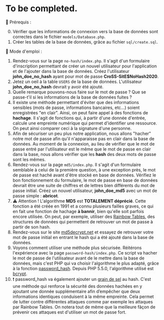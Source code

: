 # To be completed.

:loudspeaker: Prérequis :

0. Vérifier que les informations de connexion vers la base de données sont correctes dans le fichier `models/Database.php`.
1. Créer les tables de la base de données, grâce au fichier `sql/create.sql`.

:bookmark_tabs: Mode d'emploi :

1. Rendez-vous sur la page `no-hash/index.php`. Il s'agit d'un formulaire d'inscription permettant de créer un nouvel utilisateur pour l'application et de l'ajouter dans la base de données. Créez l'utilisateur **john_doe_no_hash** ayant pour mot de passe **CroSS-SitE\$NoHash2020**.
2. Jetez un oeil à la table `USERS` de la base de données. L'utilisateur **john_doe_no_hash** devrait y avoir été ajouté.
3. Quelle remarque pouvons-nous faire sur le mot de passe ? Que se passe-t'il si les informations de la base de données fuites ?
4. Il existe une méthode permettant d'éviter que des informations sensibles (mots de passe, informations bancaires, etc...) soient enregistrées "en clair". Ainsi, on peut faire appel à des fonctions de **hachage**. Il s'agit de fonctions qui, à partir d'une donnée d'entrée, calcule une empreinte numérique qui permet d'identifier une ressource. On peut ainsi comparer ceci à la signature d'une personne.
5. Afin de sécuriser un peu plus notre application, nous allons "hacher" notre mot de passe afin qu'il n'apparaisse pas en clair dans la base de données. Au moment de la connexion, au lieu de vérifier que le mot de passe entré par l'utilisateur est le même que le mot de passe en clair dans la base, nous allons vérifier que les **hash** des deux mots de passe sont les mêmes.
6. Rendez-vous sur la page `md5/index.php`. Il s'agit d'un formulaire semblable à celui de la première question, à une exception près, le mot de passe est haché avant d'être stocké en base de données. Vérifiez le bon fonctionnement du formulaire, le mot de passe en base de données devrait être une suite de chiffres et de lettres bien différents du mot de passe initial. Créez un nouvel utilisateur, **john_doe_md5** avec un mot de passe simple : **abricot**.
7. :warning: Attention ! L'algorithme **MD5** est **TOTALEMENT déprécié**. Cette fonction a été créée en 1991 et a connu plusieurs failles graves, ce qui en fait une fonction de hachage **à bannir**, bien qu'elle soit parfois encore utilisée. On peut, par exemple, utiliser des [Rainbow Tables](https://fr.wikipedia.org/wiki/Rainbow_table), des structures de données qui permettent de retrouver un mot de passe à partir de son hash.
8. Rendez-vous sur le site [md5decrypt.net](https://md5decrypt.net/) et essayez de retrouver votre mot de passe initial en entrant le hash qui a été ajouté dans la base de données.
9. Voyons comment utiliser une méthode plus sécurisée. Réitérons l'expérience avec la page `password-hash/index.php`. Ce script va hacher le mot de passe de l'utilisateur avant de le mettre dans la base de données, mais c'est PHP qui va choisir l'algorithme le plus adapté, grâce à la fonction [password_hash](https://www.php.net/manual/fr/function.password-hash.php). Depuis PHP 5.5.0, l'algorithme utilisé est [bcrypt](https://fr.wikipedia.org/wiki/Bcrypt). 
10. :exclamation: password_hash va également ajouter un [grain de sel](https://fr.wikipedia.org/wiki/Salage_(cryptographie)) au hash. C'est une méthode qui renforce la sécurité des données hachées en y ajoutant une donnée supplémentaire afin d’empêcher que deux informations identiques conduisent à la même empreinte. Cela permet de lutter contre différentes attaques comme par exemple les attaques par Rainbow Tables. On notera tout de même que la meilleure fâçon de prévenir ces attaques est d'utiliser un mot de passe fort.

